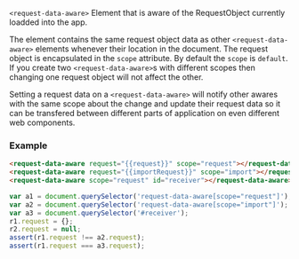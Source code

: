 
`<request-data-aware>` Element that is aware of the RequestObject currently
loadded into the app.

The element contains the same request object data as other
`<request-data-aware>` elements whenever their location in the document.
The request object is encapsulated in the `scope` attribute.
By default the `scope` is `default`. If you create two `<request-data-aware>`s
with different scopes then changing one request object will not affect
the other.

Setting a request data on a `<request-data-aware>` will notify other awares
with the same scope about the change and update their request data so it can
be transfered between different parts of application on even different
web components.

### Example
```html
<request-data-aware request="{{request}}" scope="request"></request-data-aware>
<request-data-aware request="{{importRequest}}" scope="import"></request-data-aware>
<request-data-aware scope="request" id="receiver"></request-data-aware>
```
```javascript
var a1 = document.querySelector('request-data-aware[scope="request"]');
var a2 = document.querySelector('request-data-aware[scope="import"]');
var a3 = document.querySelector('#receiver');
r1.request = {};
r2.request = null;
assert(r1.request !== a2.request);
assert(r1.request === a3.request);
```

